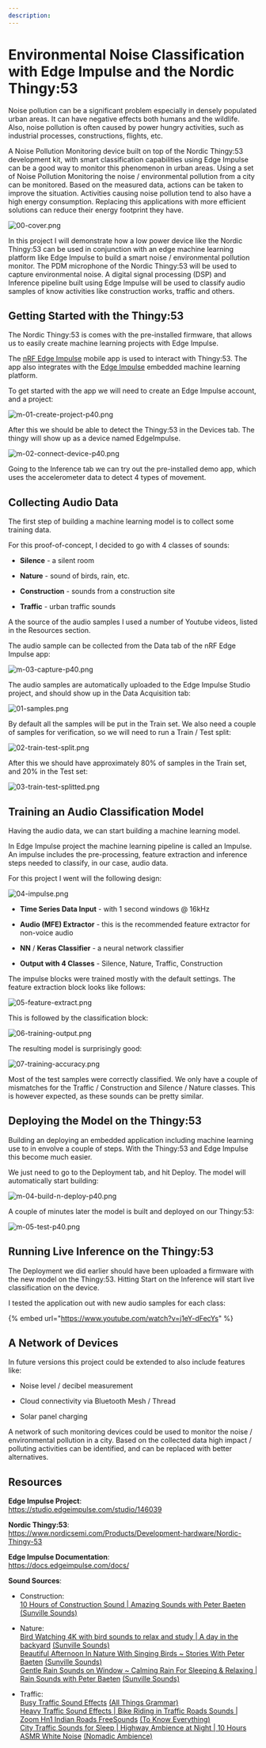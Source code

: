 ```yaml
---
description: 
---
```


# Environmental Noise Classification with Edge Impulse and the Nordic Thingy:53

Noise pollution can be a significant problem especially in densely populated urban areas. It can have negative effects both humans and the wildlife. Also, noise pollution is often caused by power hungry activities, such as industrial processes, constructions, flights, etc.

A Noise Pollution Monitoring device built on top of the Nordic Thingy:53 development kit, with smart classification capabilities using Edge Impulse can be a good way to monitor this phenomenon in urban areas. Using a set of Noise Pollution Monitoring the noise / environmental pollution from a city can be monitored. Based on the measured data, actions can be taken to improve the situation. Activities causing noise pollution tend to also have a high energy consumption. Replacing this applications with more efficient solutions can reduce their energy footprint they have.

![00-cover.png](.assets/00-cover.jpg)

In this project I will demonstrate how a low power device like the Nordic Thingy:53 can be used in conjunction with an edge machine learning platform like Edge Impulse to build a smart noise / environmental pollution monitor. The PDM microphone of the Nordic Thingy:53 will be used to capture environmental noise. A digital signal processing (DSP) and Inference pipeline built using Edge Impulse will be used to classify audio samples of know activities like construction works, traffic and others.

## Getting Started with the Thingy:53

The Nordic Thingy:53 is comes with the pre-installed firmware, that allows us to easily create machine learning projects with Edge Impulse.

The [nRF Edge Impulse](https://play.google.com/store/apps/details?id=no.nordicsemi.android.nrfei) mobile app is used to interact with Thingy:53. The app also integrates with the [Edge Impulse](https://www.edgeimpulse.com/) embedded machine learning platform.

To get started with the app we will need to create an Edge Impulse account, and a project:

![m-01-create-project-p40.png](.assets/m-01-create-project-p40.png)

After this we should be able to detect the Thingy:53 in the Devices tab. The thingy will show up as a device named EdgeImpulse.

![m-02-connect-device-p40.png](.assets/m-02-connect-device-p40.png)

Going to the Inference tab we can try out the pre-installed demo app, which uses the accelerometer data to detect 4 types of movement.

## Collecting Audio Data

The first step of building a machine learning model is to collect some training data.

For this proof-of-concept, I decided to go with 4 classes of sounds:

-   **Silence** - a silent room

-   **Nature** - sound of birds, rain, etc.

-   **Construction** - sounds from a construction site

-   **Traffic** - urban traffic sounds

A the source of the audio samples I used a number of Youtube videos, listed in the Resources section.

The audio sample can be collected from the Data tab of the nRF Edge Impulse app:

![m-03-capture-p40.png](.assets/m-03-capture-p40.png)

The audio samples are automatically uploaded to the Edge Impulse Studio project, and should show up in the Data Acquisition tab:

![01-samples.png](.assets/01-samples.png)

By default all the samples will be put in the Train set. We also need a couple of samples for verification, so we will need to run a Train / Test split:

![02-train-test-split.png](.assets/02-train-test-split.png)

After this we should have approximately 80% of samples in the Train set, and 20% in the Test set:

![03-train-test-splitted.png](.assets/03-train-test-splitted.png)

## Training an Audio Classification Model

Having the audio data, we can start building a machine learning model.

In Edge Impulse project the machine learning pipeline is called an Impulse. An impulse includes the pre-processing, feature extraction and inference steps needed to classify, in our case, audio data.

For this project I went will the following design:

![04-impulse.png](.assets/04-impulse.png)

-   **Time Series Data  Input** - with 1 second windows @ 16kHz

-   **Audio (MFE) Extractor** - this is the recommended feature extractor for non-voice audio

-   **NN** / **Keras Classifier** - a neural network classifier

-   **Output with 4 Classes** - Silence, Nature, Traffic, Construction

The impulse blocks were trained mostly with the default settings. The feature extraction block looks like follows:

![05-feature-extract.png](.assets/05-feature-extract.png)

This is followed by the classification block:

![06-training-output.png](.assets/06-training-output.png)

The resulting model is surprisingly good:

![07-training-accuracy.png](.assets/07-training-accuracy.png)

Most of the test samples were correctly classified. We only have a couple of mismatches for the Traffic / Construction and Silence / Nature classes. This is however expected, as these sounds can be pretty similar.

## Deploying the Model on the Thingy:53

Building an deploying an embedded application including machine learning use to in envolve a couple of steps. With the Thingy:53 and Edge Impulse this become much easier.

We just need to go to the Deployment tab, and hit Deploy. The model will automatically start building:

![m-04-build-n-deploy-p40.png](.assets/m-04-build-n-deploy-p40.png)

A couple of minutes later the model is built and deployed on our Thingy:53:

![m-05-test-p40.png](.assets/m-05-test-p40.png)

## Running Live Inference on the Thingy:53

The Deployment we did earlier should have been uploaded a firmware with the new model on the Thingy:53. Hitting Start on the Inference will start live classification on the device.

I tested the application out with new audio samples for each class:

{% embed url="https://www.youtube.com/watch?v=j1eY-dFecYs" %}

## A Network of Devices

In future versions this project could be extended to also include features like:

-   Noise level / decibel measurement

-   Cloud connectivity via Bluetooth Mesh / Thread

-   Solar panel charging

A network of such monitoring devices could be used to monitor the noise / environmental pollution in a city. Based on the collected data high impact / polluting activities can be identified, and can be replaced with better alternatives.

## Resources

**Edge Impulse Project**:  
<https://studio.edgeimpulse.com/studio/146039>

**Nordic Thingy:53**:  
<https://www.nordicsemi.com/Products/Development-hardware/Nordic-Thingy-53>

**Edge Impulse Documentation**:  
<https://docs.edgeimpulse.com/docs/>

**Sound Sources**:  
- Construction:  
[10 Hours of Construction Sound | Amazing Sounds with Peter Baeten](https://www.youtube.com/watch?v=AB4Ov9t4aq4)  
[(Sunville Sounds)](https://www.youtube.com/watch?v=AB4Ov9t4aq4)  

- Nature:  
[Bird Watching 4K with bird sounds to relax and study | A day in the backyard](https://www.youtube.com/watch?v=KCl85UpJYZU) [(Sunville Sounds)](https://www.youtube.com/watch?v=KCl85UpJYZU)  
[Beautiful Afternoon In Nature With Singing Birds ~ Stories With Peter Baeten](https://www.youtube.com/watch?v=qvabR_rsfn0) [(Sunville Sounds)](https://www.youtube.com/watch?v=qvabR_rsfn0)  
[Gentle Rain Sounds on Window ~ Calming Rain For Sleeping & Relaxing | Rain Sounds with Peter Baeten](https://www.youtube.com/watch?v=AstZaueBF14) [(Sunville Sounds)](https://www.youtube.com/watch?v=AstZaueBF14)

- Traffic:  
[Busy Traffic Sound Effects](https://www.youtube.com/watch?v=-rvc63Ez6DM) [(All Things Grammar)](https://www.youtube.com/watch?v=-rvc63Ez6DM)  
[Heavy Traffic Sound Effects | Bike Riding in Traffic Roads Sounds | Zoom Hn1 Indian Roads FreeSounds](https://www.youtube.com/watch?v=tt-IbRmIwkM) [(To Know Everything)](https://www.youtube.com/watch?v=tt-IbRmIwkM)  
[City Traffic Sounds for Sleep | Highway Ambience at Night | 10 Hours ASMR White Noise](https://www.youtube.com/watch?v=fh3EdeGNKus) [(Nomadic Ambience)](https://www.youtube.com/watch?v=fh3EdeGNKus)